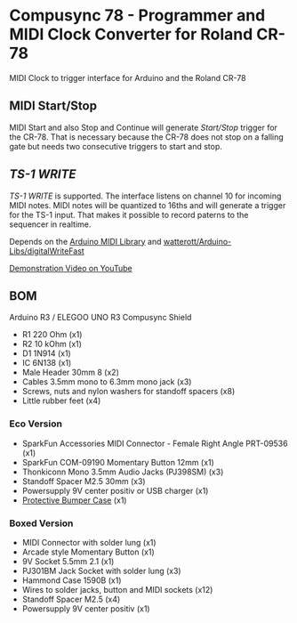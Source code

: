 # Compusync 78 - Programmer and MIDI Clock Converter for Roland CR-78
MIDI Clock to trigger interface for Arduino and the Roland CR-78

## MIDI Start/Stop
MIDI Start and also Stop and Continue will generate *Start/Stop* trigger for the CR-78.
That is necessary because the CR-78 does not stop on a falling gate but needs two consecutive triggers to start and stop.

## *TS-1 WRITE*
*TS-1 WRITE* is supported.
The interface listens on channel 10 for incoming MIDI notes.
MIDI notes will be quantized to 16ths and will generate a trigger for the TS-1 input.
That makes it possible to record paterns to the sequencer in realtime.

Depends on the [Arduino MIDI Library](https://github.com/FortySevenEffects/arduino_midi_library) and [watterott/Arduino-Libs/digitalWriteFast](https://github.com/watterott/Arduino-Libs/tree/master/digitalWriteFast)

[Demonstration Video on YouTube](https://www.youtube.com/watch?v=quFpu97K9BY&t=55s)

## BOM
Arduino R3 / ELEGOO UNO R3
Compusync Shield

* R1 220 Ohm (x1)
* R2 10 kOhm (x1)
* D1 1N914 (x1)
* IC 6N138 (x1)
* Male Header 30mm 8 (x2)
* Cables 3.5mm mono to 6.3mm mono jack (x3)
* Screws, nuts and nylon washers for standoff spacers (x8)
* Little rubber feet (x4)

### Eco Version
* SparkFun Accessories MIDI Connector - Female Right Angle PRT-09536 (x1)
* SparkFun COM-09190 Momentary Button 12mm (x1)
* Thonkiconn Mono 3.5mm Audio Jacks (PJ398SM) (x3)
* Standoff Spacer M2.5 30mm (x3)
* Powersupply 9V center positiv or USB charger (x1)
* [Protective Bumper Case](https://shop.sb-components.co.uk/products/protective-bumper-case-for-uno-boards) (x1)

### Boxed Version
* MIDI Connector with solder lung (x1)
* Arcade style Momentary Button (x1)
* 9V Socket 5.5mm 2.1 (x1)
* PJ301BM Jack Socket with solder lung (x3)
* Hammond Case 1590B (x1)
* Wires to solder jacks, button and MIDI sockets (x12)
* Standoff Spacer M2.5 (x4)
* Powersupply 9V center positiv (x1)


